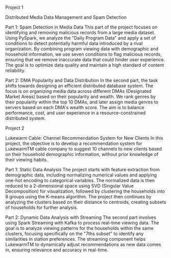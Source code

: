 Project 1

Distributed Media Data Management and Spam Detection

Part 1: Spam Detection in Media Data This part of the project focuses on identifying and removing malicious records from a large media dataset. Using PySpark, we analyze the "Daily Program Data" and apply a set of conditions to detect potentially harmful data introduced by a rival organization. By combining program viewing data with demographic and household information, we use seven conditions to flag malicious records, ensuring that we remove inaccurate data that could hinder user experience. The goal is to optimize data quality and maintain a high standard of content reliability.

Part 2: DMA Popularity and Data Distribution In the second part, the task shifts towards designing an efficient distributed database system. The focus is on organizing media data across different DMAs (Designated Market Areas) based on their popularity and wealth. We rank genres by their popularity within the top 10 DMAs, and later assign media genres to servers based on each DMA's wealth score. The aim is to balance performance, cost, and user experience in a resource-constrained distributed system.


Project 2

Lukewarm Cable: Channel Recommendation System for New Clients
In this project, the objective is to develop a recommendation system for LukewarmTM cable company to suggest 10 channels to new clients based on their household demographic information, without prior knowledge of their viewing habits.

Part 1: Static Data Analysis The project starts with feature extraction from demographic data, including normalizing numerical values and applying one-hot encoding to categorical variables. The normalized data is then reduced to a 2-dimensional space using SVD (Singular Value Decomposition) for visualization, followed by clustering the households into 8 groups using the K-means algorithm. The project then continues by analyzing the clusters based on their distance to centroids, creating subsets of households for further analysis.

Part 2: Dynamic Data Analysis with Streaming The second part involves using Spark Streaming with Kafka to process real-time viewing data. The goal is to analyze viewing patterns for the households within the same clusters, focusing specifically on the "7ths subset" to identify any similarities in station preferences. The streaming component helps LukewarmTM to dynamically adjust recommendations as new data comes in, ensuring relevance and accuracy in real-time.

